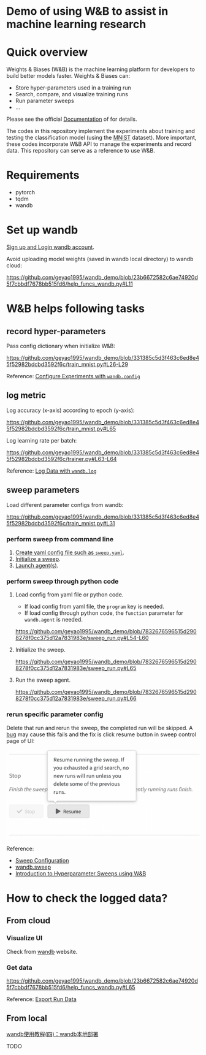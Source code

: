 # Demo of using W&B to assist in machine learning research

# Quick overview

Weights & Biases (W&B) is the machine learning platform for developers to build better models faster. Weights & Biases can:

- Store hyper-parameters used in a training run
- Search, compare, and visualize training runs
- Run parameter sweeps
- ...

Please see the official [Documentation](https://docs.wandb.ai/) of for details.

The codes in this repository implement the experiments about training and testing the classification model (using the [MNIST](http://yann.lecun.com/exdb/mnist/) dataset). More important, these codes incorporate W&B API to manage the experiments and record data. This repository can serve as a reference to use W&B.

# Requirements

- pytorch
- tqdm
- wandb

# Set up wandb

[Sign up and Login wandb account](https://docs.wandb.ai/quickstart#1.-set-up-wandb).

Avoid uploading model weights (saved in wandb local directory) to wandb cloud:

https://github.com/geyao1995/wandb_demo/blob/23b6672582c6ae74920d5f7cbbdf7678bb515fd6/help_funcs_wandb.py#L11

# W&B helps following tasks

## record hyper-parameters

Pass config dictionary when initialize W&B: 

https://github.com/geyao1995/wandb_demo/blob/331385c5d3f463c6ed8e45f52982bdcbd3592f6c/train_mnist.py#L26-L29

Reference: [Configure Experiments with `wandb.config`](https://docs.wandb.ai/guides/track/config)

## log metric

Log accuracy (x-axis) according to epoch (y-axis):

https://github.com/geyao1995/wandb_demo/blob/331385c5d3f463c6ed8e45f52982bdcbd3592f6c/train_mnist.py#L65

Log learning rate per batch:

https://github.com/geyao1995/wandb_demo/blob/331385c5d3f463c6ed8e45f52982bdcbd3592f6c/trainer.py#L63-L64

Reference: [Log Data with `wandb.log`](https://docs.wandb.ai/guides/track/log)

## sweep parameters

Load different parameter configs from wandb:

https://github.com/geyao1995/wandb_demo/blob/331385c5d3f463c6ed8e45f52982bdcbd3592f6c/train_mnist.py#L31

### perform sweep from command line

1. [Create yaml config file such as `sweep.yaml`](https://docs.wandb.ai/guides/sweeps/quickstart#2.-configure-your-sweep).
2. [Initialize a sweep](https://docs.wandb.ai/guides/sweeps/quickstart#3.-initialize-a-sweep).
3. [Launch agent(s)](https://docs.wandb.ai/guides/sweeps/quickstart#4.-launch-agent-s).

### perform sweep through python code

1. Load config from yaml file or python code.

   - If load config from yaml file, the `program` key is needed.
   - If load config through python code, the `function` parameter for `wandb.agent` is needed.

   https://github.com/geyao1995/wandb_demo/blob/7832676596515d2908278f0cc375d12a7831983e/sweep_run.py#L54-L60

2. Initialize the sweep.

   https://github.com/geyao1995/wandb_demo/blob/7832676596515d2908278f0cc375d12a7831983e/sweep_run.py#L65

3. Run the sweep agent.

   https://github.com/geyao1995/wandb_demo/blob/7832676596515d2908278f0cc375d12a7831983e/sweep_run.py#L66

### rerun specific parameter config

Delete that run and rerun the sweep, the completed run will be skipped. A [bug](https://github.com/wandb/wandb/issues/3344) may cause this fails and the fix is click resume button in sweep control page of UI:

<img src="./imgs/resume_button.png" alt="resume_button" style="zoom:50%;" />

Reference:

- [Sweep Configuration](https://docs.wandb.ai/guides/sweeps/configuration)
- [wandb.sweep](https://docs.wandb.ai/ref/python/sweep)
- [Introduction to Hyperparameter Sweeps using W&B](https://colab.research.google.com/github/wandb/examples/blob/master/colabs/pytorch/Organizing_Hyperparameter_Sweeps_in_PyTorch_with_W%26B.ipynb#scrollTo=Sf1VvnIyrIp3)

# How to check the logged data?

## From cloud

### Visualize UI

Check from [wandb](https://wandb.ai/) website.

### Get data

https://github.com/geyao1995/wandb_demo/blob/23b6672582c6ae74920d5f7cbbdf7678bb515fd6/help_funcs_wandb.py#L65

Reference: [Export Run Data](https://docs.wandb.ai/guides/track/public-api-guide#export-run-data)

## From local

[wandb使用教程(四)：wandb本地部署](https://zhuanlan.zhihu.com/p/521663928)

TODO





